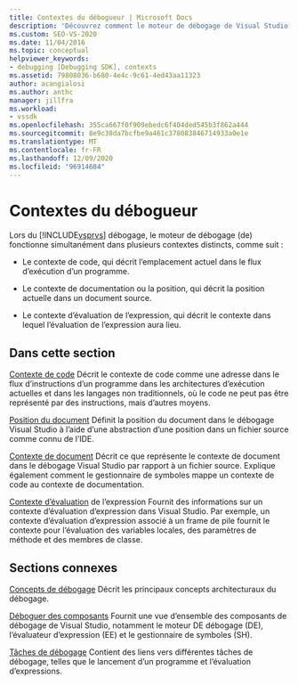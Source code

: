 ```yaml
---
title: Contextes du débogueur | Microsoft Docs
description: 'Découvrez comment le moteur de débogage de Visual Studio fonctionne dans des contextes distincts : contexte de code, contexte de documentation ou position et contexte d’évaluation d’expression.'
ms.custom: SEO-VS-2020
ms.date: 11/04/2016
ms.topic: conceptual
helpviewer_keywords:
- debugging [Debugging SDK], contexts
ms.assetid: 79808036-b680-4e4c-9c61-4ed43aa11323
author: acangialosi
ms.author: anthc
manager: jillfra
ms.workload:
- vssdk
ms.openlocfilehash: 355ca667f0f909ebedc6f404ded545b3f862a444
ms.sourcegitcommit: 8e9c38da7bcfbe9a461c378083846714933a0e1e
ms.translationtype: MT
ms.contentlocale: fr-FR
ms.lasthandoff: 12/09/2020
ms.locfileid: "96914684"
---
```

# <a name="debugger-contexts"></a>Contextes du débogueur
Lors du [!INCLUDE[vsprvs](../../code-quality/includes/vsprvs_md.md)] débogage, le moteur de débogage (de) fonctionne simultanément dans plusieurs contextes distincts, comme suit :

- Le contexte de code, qui décrit l’emplacement actuel dans le flux d’exécution d’un programme.

- Le contexte de documentation ou la position, qui décrit la position actuelle dans un document source.

- Le contexte d’évaluation de l’expression, qui décrit le contexte dans lequel l’évaluation de l’expression aura lieu.

## <a name="in-this-section"></a>Dans cette section
 [Contexte de code](../../extensibility/debugger/code-context.md) Décrit le contexte de code comme une adresse dans le flux d’instructions d’un programme dans les architectures d’exécution actuelles et dans les langages non traditionnels, où le code ne peut pas être représenté par des instructions, mais d’autres moyens.

 [Position du document](../../extensibility/debugger/document-position.md) Définit la position du document dans le débogage Visual Studio à l’aide d’une abstraction d’une position dans un fichier source comme connu de l’IDE.

 [Contexte de document](../../extensibility/debugger/document-context.md) Décrit ce que représente le contexte de document dans le débogage Visual Studio par rapport à un fichier source. Explique également comment le gestionnaire de symboles mappe un contexte de code au contexte de documentation.

 [Contexte d’évaluation](../../extensibility/debugger/expression-evaluation-context.md) de l’expression Fournit des informations sur un contexte d’évaluation d’expression dans Visual Studio. Par exemple, un contexte d’évaluation d’expression associé à un frame de pile fournit le contexte pour l’évaluation des variables locales, des paramètres de méthode et des membres de classe.

## <a name="related-sections"></a>Sections connexes
 [Concepts de débogage](../../extensibility/debugger/debugger-concepts.md) Décrit les principaux concepts architecturaux du débogage.

 [Déboguer des composants](../../extensibility/debugger/debugger-components.md) Fournit une vue d’ensemble des composants de débogage de Visual Studio, notamment le moteur DE débogage (DE), l’évaluateur d’expression (EE) et le gestionnaire de symboles (SH).

 [Tâches de débogage](../../extensibility/debugger/debugging-tasks.md) Contient des liens vers différentes tâches de débogage, telles que le lancement d’un programme et l’évaluation d’expressions.

